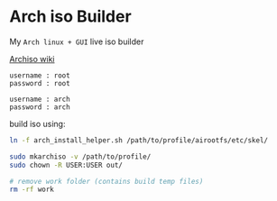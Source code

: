 # Arch iso Builder

My `Arch linux + GUI` live iso builder

[Archiso wiki](https://wiki.archlinux.org/title/Archiso)

```
username : root
password : root

username : arch
password : arch
```

build iso using:

```bash
ln -f arch_install_helper.sh /path/to/profile/airootfs/etc/skel/

sudo mkarchiso -v /path/to/profile/
sudo chown -R USER:USER out/

# remove work folder (contains build temp files)
rm -rf work
```
